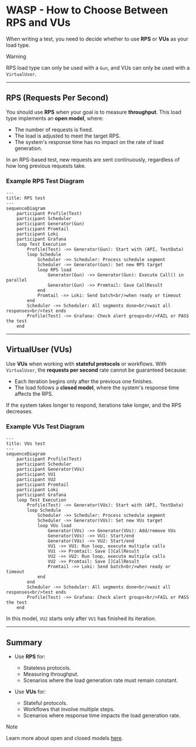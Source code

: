 # WASP - How to Choose Between RPS and VUs

When writing a test, you need to decide whether to use **RPS** or **VUs** as your load type.

> [!WARNING]  
> RPS load type can only be used with a `Gun`, and VUs can only be used with a `VirtualUser`.

---

## RPS (Requests Per Second)

You should use **RPS** when your goal is to measure **throughput**. This load type implements an **open model**, where:
* The number of requests is fixed.
* The load is adjusted to meet the target RPS.
* The system's response time has no impact on the rate of load generation.

In an RPS-based test, new requests are sent continuously, regardless of how long previous requests take.

### Example RPS Test Diagram
```mermaid
---
title: RPS test
---
sequenceDiagram
    participant Profile(Test)
    participant Scheduler
    participant Generator(Gun)
    participant Promtail
    participant Loki
    participant Grafana
    loop Test Execution
        Profile(Test) ->> Generator(Gun): Start with (API, TestData)
        loop Schedule
            Scheduler ->> Scheduler: Process schedule segment
            Scheduler ->> Generator(Gun): Set new RPS target
            loop RPS load
                Generator(Gun) ->> Generator(Gun): Execute Call() in parallel
                Generator(Gun) ->> Promtail: Save CallResult
            end
            Promtail ->> Loki: Send batch<br/>when ready or timeout
        end
        Scheduler ->> Scheduler: All segments done<br/>wait all responses<br/>test ends
        Profile(Test) ->> Grafana: Check alert groups<br/>FAIL or PASS the test
    end
```

---

## VirtualUser (VUs)

Use **VUs** when working with **stateful protocols** or workflows. With `VirtualUser`, the **requests per second** rate cannot be guaranteed because:
* Each iteration begins only after the previous one finishes.
* The load follows a **closed model**, where the system's response time affects the RPS.

If the system takes longer to respond, iterations take longer, and the RPS decreases.

### Example VUs Test Diagram
```mermaid
---
title: VUs test
---
sequenceDiagram
    participant Profile(Test)
    participant Scheduler
    participant Generator(VUs)
    participant VU1
    participant VU2
    participant Promtail
    participant Loki
    participant Grafana
    loop Test Execution
        Profile(Test) ->> Generator(VUs): Start with (API, TestData)
        loop Schedule
            Scheduler ->> Scheduler: Process schedule segment
            Scheduler ->> Generator(VUs): Set new VUs target
            loop VUs load
                Generator(VUs) ->> Generator(VUs): Add/remove VUs
                Generator(VUs) ->> VU1: Start/end
                Generator(VUs) ->> VU2: Start/end
                VU1 ->> VU1: Run loop, execute multiple calls
                VU1 ->> Promtail: Save []CallResult
                VU2 ->> VU2: Run loop, execute multiple calls
                VU2 ->> Promtail: Save []CallResult
                Promtail ->> Loki: Send batch<br/>when ready or timeout
            end
        end
        Scheduler ->> Scheduler: All segments done<br/>wait all responses<br/>test ends
        Profile(Test) ->> Grafana: Check alert groups<br/>FAIL or PASS the test
    end
```

In this model, `VU2` starts only after `VU1` has finished its iteration.

---

## Summary

* Use **RPS** for:
    - Stateless protocols.
    - Measuring throughput.
    - Scenarios where the load generation rate must remain constant.

* Use **VUs** for:
    - Stateful protocols.
    - Workflows that involve multiple steps.
    - Scenarios where response time impacts the load generation rate.

> [!NOTE]  
> Learn more about open and closed models [here](https://grafana.com/docs/k6/latest/using-k6/scenarios/concepts/open-vs-closed/).